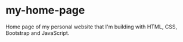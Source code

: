 # my-home-page
Home page of my personal website that I'm building with HTML, CSS, Bootstrap and JavaScript.
